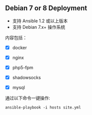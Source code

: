 ## Debian 7 or 8 Deployment

- 支持 Ansible 1.2 或以上版本
- 支持 Debian 7.x+ 操作系统

内容包括：

- [x] docker
- [x] nginx
- [x] php5-fpm
- [x] shadowsocks
- [x] mysql


通过以下命令一键操作:

	ansible-playbook -i hosts site.yml
